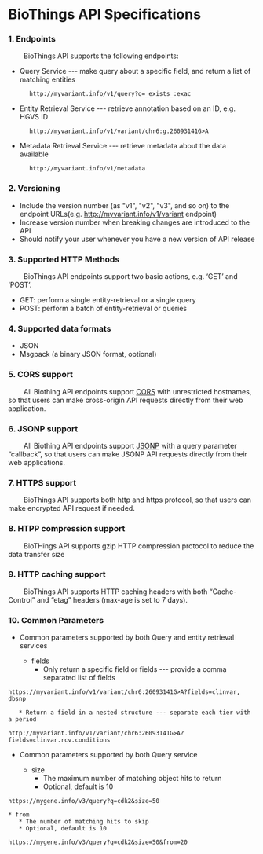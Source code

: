 # BioThings API Specifications 

### 1. Endpoints
&nbsp;&nbsp;&nbsp;&nbsp;&nbsp;&nbsp;&nbsp;&nbsp;BioThings API supports the following endpoints:
  - Query Service --- make query about a specific field, and return a list of matching entities
```
      http://myvariant.info/v1/query?q=_exists_:exac
```
  - Entity Retrieval Service --- retrieve annotation based on an ID, e.g. HGVS ID
```
      http://myvariant.info/v1/variant/chr6:g.26093141G>A
```
  - Metadata Retrieval Service --- retrieve metadata about the data available
```
      http://myvariant.info/v1/metadata
```
### 2. Versioning
  - Include the version number (as "v1", "v2", "v3", and so on) to the endpoint URLs(e.g. http://myvariant.info/v1/variant endpoint)
  - Increase version number when breaking changes are introduced to the API
  - Should notify your user whenever you have a new version of API release
  
### 3. Supported HTTP Methods
&nbsp;&nbsp;&nbsp;&nbsp;&nbsp;&nbsp;&nbsp;&nbsp;BioThings API endpoints support two basic actions, e.g. ‘GET’ and ‘POST’.
  - GET: perform a single entity-retrieval or a single query
  - POST: perform a batch of entity-retrieval or queries
  
### 4. Supported data formats
  - JSON
  - Msgpack  (a binary JSON format, optional)
  
### 5. CORS support
&nbsp;&nbsp;&nbsp;&nbsp;&nbsp;&nbsp;&nbsp;&nbsp;All Biothing API endpoints support [CORS](https://developer.mozilla.org/en-US/docs/Web/HTTP/Access_control_CORS) with unrestricted hostnames, so that users can make cross-origin API requests directly from their web application.

### 6. JSONP support
&nbsp;&nbsp;&nbsp;&nbsp;&nbsp;&nbsp;&nbsp;&nbsp;All Biothing API endpoints support [JSONP](http://www.json-p.org/) with a query parameter “callback”, so that users can make JSONP API requests directly from their web applications.

### 7. HTTPS support
&nbsp;&nbsp;&nbsp;&nbsp;&nbsp;&nbsp;&nbsp;&nbsp;BioThings API supports both http and https protocol, so that users can make encrypted API request if needed.

### 8. HTPP compression support
&nbsp;&nbsp;&nbsp;&nbsp;&nbsp;&nbsp;&nbsp;&nbsp;BioTHings API supports gzip HTTP compression protocol to reduce the data transfer size 

### 9. HTTP caching support
&nbsp;&nbsp;&nbsp;&nbsp;&nbsp;&nbsp;&nbsp;&nbsp;BioThings API supports HTTP caching headers with both “Cache-Control” and “etag” headers (max-age is set to 7 days).

### 10. Common Parameters

 * Common parameters supported by both Query and entity retrieval services

    * fields
       * Only return a specific field or fields --- provide a comma separated list of fields

```
https://myvariant.info/v1/variant/chr6:26093141G>A?fields=clinvar, dbsnp
```
       * Return a field in a nested structure --- separate each tier with a period
```
http://myvariant.info/v1/variant/chr6:26093141G>A?fields=clinvar.rcv.conditions
```

 * Common parameters supported by both Query service

    * size
       * The maximum number of matching object hits to return
       * Optional, default is 10
  
```
https://mygene.info/v3/query?q=cdk2&size=50
```

    * from
       * The number of matching hits to skip
       * Optional, default is 10
```
https://mygene.info/v3/query?q=cdk2&size=50&from=20
```
